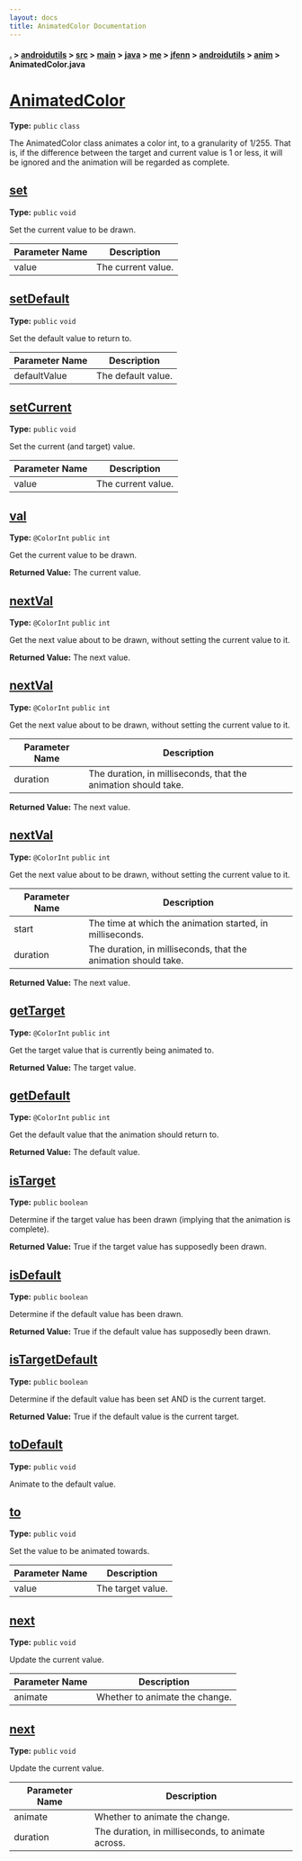 ```yaml
---
layout: docs
title: AnimatedColor Documentation
---
```

#### [.](./../../../../../../../../index) > [androidutils](./../../../../../../../index) > [src](./../../../../../../index) > [main](./../../../../../index) > [java](./../../../../index) > [me](./../../../index) > [jfenn](./../../index) > [androidutils](./../index) > [anim](./index) > **AnimatedColor.java**

# [AnimatedColor](https://github.com/fennifith/AndroidUtils/blob/master/androidutils/src/main/java/me/jfenn/androidutils/anim/AnimatedColor.java#L8)

**Type:** `public` `class`

The AnimatedColor class animates a color int, to a granularity of 
1/255. That is, if the difference between the target and current 
value is 1 or less, it will be ignored and the animation will 
be regarded as complete. 












## [set](https://github.com/fennifith/AndroidUtils/blob/master/androidutils/src/main/java/me/jfenn/androidutils/anim/AnimatedColor.java#L25)

**Type:** `public` `void`

Set the current value to be drawn. 





|Parameter Name|Description|
|-----|-----|
|value|The current value.  |








## [setDefault](https://github.com/fennifith/AndroidUtils/blob/master/androidutils/src/main/java/me/jfenn/androidutils/anim/AnimatedColor.java#L35)

**Type:** `public` `void`

Set the default value to return to. 





|Parameter Name|Description|
|-----|-----|
|defaultValue|The default value.  |








## [setCurrent](https://github.com/fennifith/AndroidUtils/blob/master/androidutils/src/main/java/me/jfenn/androidutils/anim/AnimatedColor.java#L47)

**Type:** `public` `void`

Set the current (and target) value. 





|Parameter Name|Description|
|-----|-----|
|value|The current value.  |








## [val](https://github.com/fennifith/AndroidUtils/blob/master/androidutils/src/main/java/me/jfenn/androidutils/anim/AnimatedColor.java#L59)

**Type:** `@ColorInt` `public` `int`

Get the current value to be drawn. 






**Returned Value:**  The current value.  








## [nextVal](https://github.com/fennifith/AndroidUtils/blob/master/androidutils/src/main/java/me/jfenn/androidutils/anim/AnimatedColor.java#L74)

**Type:** `@ColorInt` `public` `int`

Get the next value about to be drawn, without setting 
the current value to it. 






**Returned Value:**  The next value.  








## [nextVal](https://github.com/fennifith/AndroidUtils/blob/master/androidutils/src/main/java/me/jfenn/androidutils/anim/AnimatedColor.java#L85)

**Type:** `@ColorInt` `public` `int`

Get the next value about to be drawn, without setting 
the current value to it. 





|Parameter Name|Description|
|-----|-----|
|duration|The duration, in milliseconds, that the animation should take.|


**Returned Value:**  The next value.  








## [nextVal](https://github.com/fennifith/AndroidUtils/blob/master/androidutils/src/main/java/me/jfenn/androidutils/anim/AnimatedColor.java#L103)

**Type:** `@ColorInt` `public` `int`

Get the next value about to be drawn, without setting 
the current value to it. 





|Parameter Name|Description|
|-----|-----|
|start|The time at which the animation started, in milliseconds.|
|duration|The duration, in milliseconds, that the animation should take.|


**Returned Value:**  The next value.  








## [getTarget](https://github.com/fennifith/AndroidUtils/blob/master/androidutils/src/main/java/me/jfenn/androidutils/anim/AnimatedColor.java#L123)

**Type:** `@ColorInt` `public` `int`

Get the target value that is currently being animated to. 






**Returned Value:**  The target value.  








## [getDefault](https://github.com/fennifith/AndroidUtils/blob/master/androidutils/src/main/java/me/jfenn/androidutils/anim/AnimatedColor.java#L138)

**Type:** `@ColorInt` `public` `int`

Get the default value that the animation should return to. 






**Returned Value:**  The default value.  








## [isTarget](https://github.com/fennifith/AndroidUtils/blob/master/androidutils/src/main/java/me/jfenn/androidutils/anim/AnimatedColor.java#L153)

**Type:** `public` `boolean`

Determine if the target value has been drawn (implying that 
the animation is complete). 






**Returned Value:**  True if the target value has supposedly been drawn.  








## [isDefault](https://github.com/fennifith/AndroidUtils/blob/master/androidutils/src/main/java/me/jfenn/androidutils/anim/AnimatedColor.java#L164)

**Type:** `public` `boolean`

Determine if the default value has been drawn. 






**Returned Value:**  True if the default value has supposedly been drawn.  








## [isTargetDefault](https://github.com/fennifith/AndroidUtils/blob/master/androidutils/src/main/java/me/jfenn/androidutils/anim/AnimatedColor.java#L174)

**Type:** `public` `boolean`

Determine if the default value has been set AND is the current 
target. 






**Returned Value:**  True if the default value is the current target.  








## [toDefault](https://github.com/fennifith/AndroidUtils/blob/master/androidutils/src/main/java/me/jfenn/androidutils/anim/AnimatedColor.java#L185)

**Type:** `public` `void`

Animate to the default value. 












## [to](https://github.com/fennifith/AndroidUtils/blob/master/androidutils/src/main/java/me/jfenn/androidutils/anim/AnimatedColor.java#L195)

**Type:** `public` `void`

Set the value to be animated towards. 





|Parameter Name|Description|
|-----|-----|
|value|The target value.  |








## [next](https://github.com/fennifith/AndroidUtils/blob/master/androidutils/src/main/java/me/jfenn/androidutils/anim/AnimatedColor.java#L207)

**Type:** `public` `void`

Update the current value. 





|Parameter Name|Description|
|-----|-----|
|animate|Whether to animate the change.  |








## [next](https://github.com/fennifith/AndroidUtils/blob/master/androidutils/src/main/java/me/jfenn/androidutils/anim/AnimatedColor.java#L216)

**Type:** `public` `void`

Update the current value. 





|Parameter Name|Description|
|-----|-----|
|animate|Whether to animate the change.|
|duration|The duration, in milliseconds, to animate across.  |








